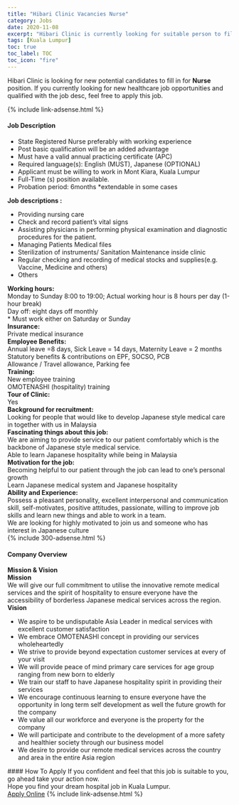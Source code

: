 ```yaml
---
title: "Hibari Clinic Vacancies Nurse" 
category: Jobs 
date: 2020-11-08 
excerpt: "Hibari Clinic is currently looking for suitable person to fill in the Nurse which positioned at Kuala Lumpur" 
tags: [Kuala Lumpur] 
toc: true 
toc_label: TOC 
toc_icon: "fire" 
--- 
```


<p>Hibari Clinic is looking for new potential candidates to fill in for <b>Nurse</b> position. If you currently looking for new healthcare job opportunities and qualified with the job desc, feel free to apply this job.
</p>{% include link-adsense.html %} 
<div><div><div><h4>Job Description</h4></div></div><div><div><span><div><ul><li>State Registered Nurse preferably with working experience</li><li>Post basic qualification will be an added advantage</li><li>Must have a valid annual practicing certificate (APC)</li><li>Required language(s): English (MUST), Japanese (OPTIONAL)</li><li>Applicant must be willing to work in Mont Kiara, Kuala Lumpur</li><li>Full-Time (s) position available.</li><li>Probation period: 6months *extendable in some cases</li></ul><div><strong>Job descriptions :</strong></div><ul><li>Providing nursing care</li><li>Check and record patient&#8217;s vital signs</li><li>Assisting physicians in performing physical examination and diagnostic procedures for the patient.</li><li>Managing Patients Medical files</li><li>Sterilization of instruments/ Sanitation Maintenance inside clinic</li><li>Regular checking and recording of medical stocks and supplies(e.g. Vaccine, Medicine and others)</li><li>Others</li></ul><div><strong>Working hours:</strong></div><div>Monday to Sunday 8:00 to 19:00; Actual working hour is 8 hours per day (1-hour break)<br>Day off: eight days off monthly<br>* Must work either on Saturday or Sunday</div><div><strong>Insurance:</strong></div><div>Private medical insurance</div><div><strong>Employee Benefits:</strong></div><div>Annual leave =8 days, Sick Leave = 14 days, Maternity Leave = 2 months&#160;<br>Statutory benefits &amp; contributions on EPF, SOCSO, PCB<br>Allowance / Travel allowance, Parking fee</div><div><strong>Training:</strong></div><div>New employee training<br>OMOTENASHI (hospitality) training</div><div><strong>Tour of Clinic:</strong></div><div>Yes</div><div><strong>Background for recruitment:</strong></div><div>Looking for people that would like to develop Japanese style medical care in together with us in Malaysia</div><div><strong>Fascinating things about this job:</strong></div><div>We are aiming to provide service to our patient comfortably which is the backbone of Japanese style medical service.</div><div>Able to learn Japanese hospitality while being in Malaysia</div><div><strong>Motivation for the job:</strong></div><div>Becoming helpful to our patient through the job can lead to one&#8217;s personal growth<br>Learn Japanese medical system and Japanese hospitality</div><div><strong>Ability and Experience:</strong></div><div>Possess a pleasant personality, excellent interpersonal and communication skill, self-motivates, positive attitudes, passionate, willing to improve job skills and learn new things and able to work in a team.<br>We are looking for highly motivated to join us and someone who has interest in Japanese culture</div></div></span></div></div></div> 
{% include 300-adsense.html %} 
<div><div><div><h4>Company Overview</h4></div></div><div><div><span><div><div>
<div><strong>Mission &amp; Vision</strong></div>
<div><strong>Mission</strong></div>
<div>We will give our full commitment to utilise the innovative remote medical services and the spirit of hospitality to ensure everyone have the accessibility of borderless Japanese medical services across the region.</div>
<div><strong>Vision</strong></div>
<ul>
<li>We aspire to be undisputable Asia Leader in medical services with excellent customer satisfaction</li>
<li>We embrace OMOTENASHI concept in providing our services wholeheartedly</li>
<li>We strive to provide beyond expectation customer services at every of your visit</li>
<li>We will provide peace of mind primary care services for age group ranging from new born to elderly</li>
<li>We train our staff to have Japanese hospitality spirit in providing their services</li>
<li>We encourage continuous learning to ensure everyone have the opportunity in long term self development as well the future growth for the company</li>
<li>We value all our workforce and everyone is the property for the company</li>
<li>We will participate and contribute to the development of a more safety and healthier society through our business model</li>
<li>We desire to provide our remote medical services across the country and area in the entire Asia region</li>
</ul>
</div></div></span></div></div></div> 
#### How To Apply 
If you confident and feel that this job is suitable to you, go ahead take your action now. <br/> 
Hope you find your dream hospital job in Kuala Lumpur. <br/> 
<a href="https://www.jobstreet.com.my/en/job/nurse-4419932?jobId=jobstreet-my-job-4419932&sectionRank=16&token=0~a69eab71-b79d-4117-822a-1cc3d21dab8f&fr=SRP%20View%20In%20New%20Ta" class="btn btn--warning" target="_blank" rel="nofollow noopenner">Apply Online</a> 
{% include link-adsense.html %} 